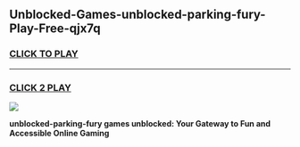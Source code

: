
## Unblocked-Games-unblocked-parking-fury-Play-Free-qjx7q
<h3>
<a href="https://premium76.site?title=unblocked-parking-fury&ref=20M">CLICK TO PLAY</a></h3>
<hr>

<h3>
<a href="https://premium76.site?title=unblocked-parking-fury&ref=20M">CLICK 2 PLAY</a>
  
</h3>

<a href="https://premium76.site?title=unblocked-parking-fury&ref=19M"><img src="https://clearcache.store/games.png"></a>


**unblocked-parking-fury games unblocked: Your Gateway to Fun and Accessible Online Gaming**
